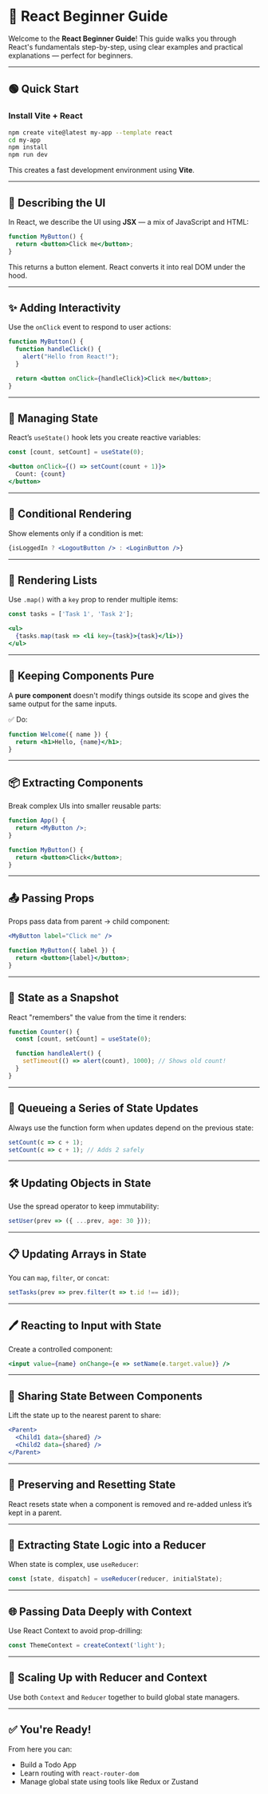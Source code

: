 # 📘 React Beginner Guide

Welcome to the **React Beginner Guide**! This guide walks you through React's fundamentals step-by-step, using clear examples and practical explanations — perfect for beginners.

---

## 🟢 Quick Start

### Install Vite + React
```bash
npm create vite@latest my-app --template react
cd my-app
npm install
npm run dev
```
This creates a fast development environment using **Vite**.

---

## 🧱 Describing the UI

In React, we describe the UI using **JSX** — a mix of JavaScript and HTML:
```jsx
function MyButton() {
  return <button>Click me</button>;
}
```
This returns a button element. React converts it into real DOM under the hood.

---

## ✨ Adding Interactivity

Use the `onClick` event to respond to user actions:
```jsx
function MyButton() {
  function handleClick() {
    alert("Hello from React!");
  }

  return <button onClick={handleClick}>Click me</button>;
}
```

---

## 🧠 Managing State

React’s `useState()` hook lets you create reactive variables:
```jsx
const [count, setCount] = useState(0);

<button onClick={() => setCount(count + 1)}>
  Count: {count}
</button>
```

---

## 🧩 Conditional Rendering

Show elements only if a condition is met:
```jsx
{isLoggedIn ? <LogoutButton /> : <LoginButton />}
```

---

## 🔁 Rendering Lists

Use `.map()` with a `key` prop to render multiple items:
```jsx
const tasks = ['Task 1', 'Task 2'];

<ul>
  {tasks.map(task => <li key={task}>{task}</li>)}
</ul>
```

---

## 🧼 Keeping Components Pure

A **pure component** doesn't modify things outside its scope and gives the same output for the same inputs.

✅ Do:
```jsx
function Welcome({ name }) {
  return <h1>Hello, {name}</h1>;
}
```

---

## 📦 Extracting Components

Break complex UIs into smaller reusable parts:
```jsx
function App() {
  return <MyButton />;
}

function MyButton() {
  return <button>Click</button>;
}
```

---

## 📤 Passing Props

Props pass data from parent → child component:
```jsx
<MyButton label="Click me" />

function MyButton({ label }) {
  return <button>{label}</button>;
}
```

---

## 📸 State as a Snapshot

React "remembers" the value from the time it renders:
```jsx
function Counter() {
  const [count, setCount] = useState(0);

  function handleAlert() {
    setTimeout(() => alert(count), 1000); // Shows old count!
  }
}
```

---

## 🧮 Queueing a Series of State Updates

Always use the function form when updates depend on the previous state:
```jsx
setCount(c => c + 1);
setCount(c => c + 1); // Adds 2 safely
```

---

## 🛠️ Updating Objects in State

Use the spread operator to keep immutability:
```jsx
setUser(prev => ({ ...prev, age: 30 }));
```

---

## 📋 Updating Arrays in State

You can `map`, `filter`, or `concat`:
```jsx
setTasks(prev => prev.filter(t => t.id !== id));
```

---

## 🖊️ Reacting to Input with State

Create a controlled component:
```jsx
<input value={name} onChange={e => setName(e.target.value)} />
```

---

## 🔗 Sharing State Between Components

Lift the state up to the nearest parent to share:
```jsx
<Parent>
  <Child1 data={shared} />
  <Child2 data={shared} />
</Parent>
```

---

## 🔁 Preserving and Resetting State

React resets state when a component is removed and re-added unless it’s kept in a parent.

---

## 🧠 Extracting State Logic into a Reducer

When state is complex, use `useReducer`:
```jsx
const [state, dispatch] = useReducer(reducer, initialState);
```

---

## 🌐 Passing Data Deeply with Context

Use React Context to avoid prop-drilling:
```jsx
const ThemeContext = createContext('light');
```

---

## 🧱 Scaling Up with Reducer and Context

Use both `Context` and `Reducer` together to build global state managers.

---

## ✅ You're Ready!

From here you can:
- Build a Todo App
- Learn routing with `react-router-dom`
- Manage global state using tools like Redux or Zustand
